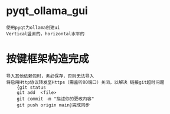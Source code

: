# pyqt_ollama_gui
    使用pyqt为ollama创建ui
    Vertical竖直的，horizontal水平的
# 按键框架构造完成
    导入其他依赖包时，务必保存，否则无法导入
    将启用Http协议转发至Https（需监听80端口）关闭，以解决 链接git超时问题
        {git status 
        git add  <file>
        git commit -m "描述你的更改内容"
        git push origin main}完成同步